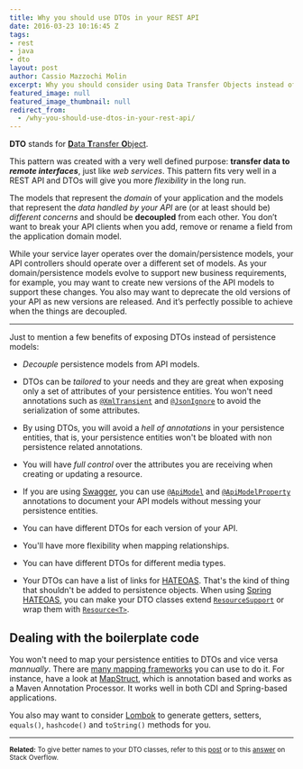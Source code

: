 ```yaml
---
title: Why you should use DTOs in your REST API
date: 2016-03-23 10:16:45 Z
tags:
- rest
- java
- dto
layout: post
author: Cassio Mazzochi Molin
excerpt: Why you should consider using Data Transfer Objects instead of persistence models in your REST API.
featured_image: null
featured_image_thumbnail: null
redirect_from:
  - /why-you-should-use-dtos-in-your-rest-api/
---
```


**DTO** stands for [**D**ata **T**ransfer **O**bject][1]. 

This pattern was created with a very well defined purpose: **transfer data to _remote interfaces_**, just like *web services*. This pattern fits very well in a REST API and DTOs will give you more *flexibility* in the long run.

The models that represent the _domain_ of your application and the models that represent the _data handled by your API_ are (or at least should be) _different concerns_ and should be __decoupled__ from each other. You don’t want to break your API clients when you add, remove or rename a field from the application domain model.

While your service layer operates over the domain/persistence models, your API controllers should operate over a different set of models. As your domain/persistence models evolve to support new business requirements, for example, you may want to create new versions of the API models to support these changes. You also may want to deprecate the old versions of your API as new versions are released. And it’s perfectly possible to achieve when the things are decoupled.

---

Just to mention a few benefits of exposing DTOs instead of persistence models: 

- _Decouple_ persistence models from API models.

- DTOs can be *tailored* to your needs and they are great when exposing only a set of attributes of your persistence entities. You won't need annotations such as [`@XmlTransient`][2] and [`@JsonIgnore`][3] to avoid the serialization of some attributes.

- By using DTOs, you will avoid a *hell of annotations* in your persistence entities, that is, your persistence entities won't be bloated with non persistence related annotations.

- You will have *full control* over the attributes you are receiving when creating or updating a resource.

- If you are using [Swagger][4], you can use [`@ApiModel`][5] and [`@ApiModelProperty`][6] annotations to document your API models without messing your persistence entities.

- You can have different DTOs for each version of your API.

- You'll have more flexibility when mapping relationships.

- You can have different DTOs for different media types.

- Your DTOs can have a list of links for [HATEOAS][7]. That's the kind of thing that shouldn't be added to persistence objects. When using [Spring HATEOAS][8], you can make your DTO classes extend [`ResourceSupport`][9] or wrap them with [`Resource<T>`][10].

## Dealing with the boilerplate code

You won't need to map your persistence entities to DTOs and vice versa *mannually*. There are [many mapping frameworks][11] you can use to do it. For instance, have a look at [MapStruct][12], which is annotation based and works as a Maven Annotation Processor. It works well in both CDI and Spring-based applications.

You also may want to consider [Lombok][13] to generate getters, setters, `equals()`, `hashcode()` and `toString()` methods for you.

---

<sup>**Related:** To give better names to your DTO classes, refer to this [post][14] or to this [answer][15] on Stack Overflow.</sup>


  [1]: https://en.wikipedia.org/wiki/Data_transfer_object
  [2]: http://docs.oracle.com/javaee/7/api/javax/xml/bind/annotation/XmlTransient.html
  [3]: https://fasterxml.github.io/jackson-annotations/javadoc/2.7/com/fasterxml/jackson/annotation/JsonIgnore.html
  [4]: https://github.com/swagger-api/swagger-core
  [5]: https://github.com/swagger-api/swagger-core/wiki/Annotations-1.5.X#apimodel
  [6]: https://github.com/swagger-api/swagger-core/wiki/Annotations-1.5.X#apimodelproperty
  [7]: https://en.wikipedia.org/wiki/HATEOAS
  [8]: https://spring.io/projects/spring-hateoas
  [9]: https://docs.spring.io/spring-hateoas/docs/0.18.0.RELEASE/api/org/springframework/hateoas/ResourceSupport.html
  [10]: https://docs.spring.io/spring-hateoas/docs/0.18.0.RELEASE/api/org/springframework/hateoas/Resource.html
  [11]: https://stackoverflow.com/a/1432956/1426227
  [12]: http://mapstruct.org/
  [13]: https://projectlombok.org/
  [14]: https://cassiomolin.com/2016/02/11/give-better-names-to-your-dtos/
  [15]: https://stackoverflow.com/a/35341664/1426227
